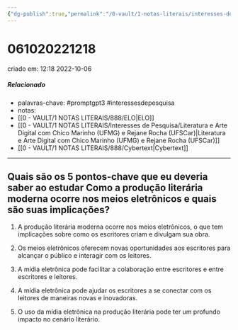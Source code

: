 ```yaml
---
{"dg-publish":true,"permalink":"/0-vault/1-notas-literais/interesses-de-pesquisa/os-5-pontos-chave-que-eu-deveria-saber-ao-estudar-como-a-producao-literaria-moderna-ocorre-nos-meios-eletronicos-e-quais-sao-suas-implicacoes/","tags":["promptgpt3","interessesdepesquisa"],"dgHomeLink":true,"dgShowLocalGraph":true,"dgShowFileTree":true,"dgEnableSearch":true}
---
```


# 061020221218
criado em: 12:18 2022-10-06

##### Relacionado
- palavras-chave: #promptgpt3 #interessesdepesquisa 
- notas:
- [[0 - VAULT/1 NOTAS LITERAIS/888/ELO\|ELO]]
- [[0 - VAULT/1 NOTAS LITERAIS/Interesses de Pesquisa/Literatura e Arte Digital com Chico Marinho (UFMG) e Rejane Rocha (UFSCar)\|Literatura e Arte Digital com Chico Marinho (UFMG) e Rejane Rocha (UFSCar)]]
- [[0 - VAULT/1 NOTAS LITERAIS/888/Cybertext\|Cybertext]]

---
## Quais são os 5 pontos-chave que eu deveria saber ao estudar Como a produção literária moderna ocorre nos meios eletrônicos e quais são suas implicações?

1. A produção literária moderna ocorre nos meios eletrônicos, o que tem implicações sobre como os escritores criam e divulgam sua obra.

2. Os meios eletrônicos oferecem novas oportunidades aos escritores para alcançar o público e interagir com os leitores.

3. A mídia eletrônica pode facilitar a colaboração entre escritores e entre escritores e leitores.

4. A mídia eletrônica pode ajudar os escritores a se conectar com os leitores de maneiras novas e inovadoras.

5. O uso da mídia eletrônica na produção literária pode ter um profundo impacto no cenário literário.

